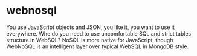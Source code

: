 # webnosql
You use JavaScript objects and JSON, you like it, you want to use it everywhere. Whe do you need to use uncomfortable SQL and strict tables structure in WebSQL?
NoSQL is more native for JavaScript, though WebNoSQL is an intelligent layer over typical WebSQL in MongoDB style.
